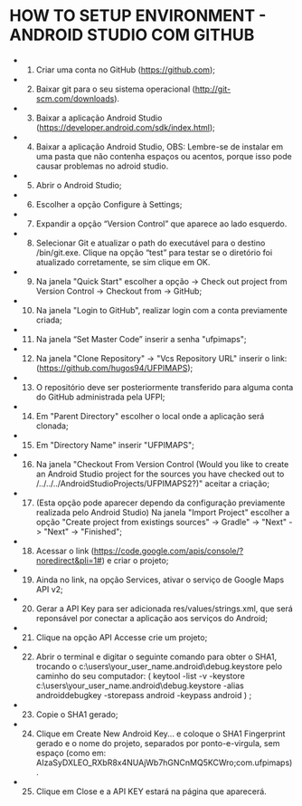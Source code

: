 HOW TO SETUP ENVIRONMENT - ANDROID STUDIO COM GITHUB
==
 
* 1) Criar uma conta no GitHub (https://github.com);
* 2) Baixar git para o seu sistema operacional (http://git-scm.com/downloads).
* 3) Baixar a aplicação Android Studio (https://developer.android.com/sdk/index.html);
* 4) Baixar a aplicação Android Studio, OBS: Lembre-se de instalar em uma pasta que não contenha espaços ou acentos, porque isso pode causar problemas no adroid studio.
* 5) Abrir o Android Studio;
* 6) Escolher a opção Configure à Settings;
* 7) Expandir a opção “Version Control” que aparece ao lado esquerdo.
* 8) Selecionar Git e atualizar o path do executável para o destino <Raiz do Git>/bin/git.exe. Clique na opção “test” para testar se o diretório foi atualizado corretamente, se sim clique em OK.
* 9) Na janela "Quick Start" escolher a opção -> Check out project from Version Control -> Checkout from -> GitHub;
* 10) Na janela "Login to GitHub", realizar login com a conta previamente criada;
* 11) Na janela “Set Master Code” inserir a senha "ufpimaps";
* 12) Na janela "Clone Repository" -> "Vcs Repository URL" inserir o link: (https://github.com/hugos94/UFPIMAPS);
* 13) O repositório deve ser posteriormente transferido para alguma conta do GitHub administrada pela UFPI;
* 14) Em "Parent Directory" escolher o local onde a aplicação será clonada;
* 15) Em "Directory Name" inserir "UFPIMAPS";
* 16) Na janela "Checkout From Version Control (Would you like to create an Android Studio project for the sources you have checked out to /../../../AndroidStudioProjects/UFPIMAPS2?)" aceitar a criação;
* 17) (Esta opção pode aparecer dependo da configuração previamente realizada pelo Android Studio) Na janela "Import Project" escolher a opção "Create project from existings sources" -> Gradle" -> "Next" -> "Next" -> "Finished";
* 18) Acessar o link (https://code.google.com/apis/console/?noredirect&pli=1#) e criar o projeto;
* 19) Ainda no link, na opção Services, ativar o serviço de Google Maps API v2;
* 20) Gerar a API Key para ser adicionada res/values/strings.xml, que será reponsável por conectar a aplicação aos serviços do Android;
* 21) Clique na opção API Accesse crie um projeto;
* 22) Abrir o terminal e digitar o seguinte comando para obter o SHA1, trocando o c:\users\your_user_name\.android\debug.keystore pelo caminho do seu computador: ( keytool -list -v -keystore c:\users\your_user_name\.android\debug.keystore -alias androiddebugkey -storepass android -keypass android ) ;
* 23) Copie o SHA1 gerado;
* 24) Clique em Create New Android Key... e coloque o SHA1 Fingerprint gerado e o nome do projeto, separados por ponto-e-virgula, sem espaço (como em: AIzaSyDXLEO_RXbR8x4NUAjWb7hGNCnMQ5KCWro;com.ufpimaps).
* 25) Clique em Close e a API KEY estará na página que aparecerá.

